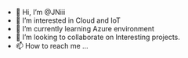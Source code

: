 - 👋 Hi, I’m @JNiii
- 👀 I’m interested in Cloud and IoT
- 🌱 I’m currently learning Azure environment
- 💞️ I’m looking to collaborate on Interesting projects.
- 📫 How to reach me ...

<!---
JNiii/JNiii is a ✨ special ✨ repository because its `README.md` (this file) appears on your GitHub profile.
You can click the Preview link to take a look at your changes.
--->
